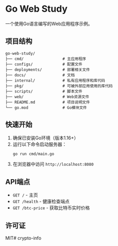 # Go Web Study

一个使用Go语言编写的Web应用程序示例。

## 项目结构

```
go-web-study/
├── cmd/                 # 主应用程序
├── configs/             # 配置文件
├── deployments/         # 部署相关文件
├── docs/                # 文档
├── internal/            # 私有应用程序和库代码
├── pkg/                 # 可被外部应用使用的库代码
├── scripts/             # 脚本文件
├── web/                 # Web资源文件
├── README.md            # 项目说明文件
└── go.mod               # Go模块文件
```

## 快速开始

1. 确保已安装Go环境（版本1.16+）
2. 运行以下命令启动服务器：
   ```bash
   go run cmd/main.go
   ```
3. 在浏览器中访问 `http://localhost:8080`

## API端点

- `GET /` - 主页
- `GET /health` - 健康检查端点
- `GET /btc-price` - 获取比特币实时价格

## 许可证

MIT# crypto-info
